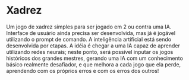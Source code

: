 # Xadrez
Um jogo de xadrez simples para ser jogado em 2 ou contra uma IA.
Interface de usuário ainda precisa ser desenvolvida, mas já é jogável utilizando o prompt de comando.
A inteligência artificial está sendo desenvolvida por etapas. A idéia é chegar a uma IA capaz de aprender utilizando redes neurais; neste ponto, será possível inputar os jogos históricos dos grandes mestres, gerando uma IA com um conhecimento básico realmente desafiador, e que melhora a cada jogo que ela perde, aprendendo com os próprios erros e com os erros dos outros!
